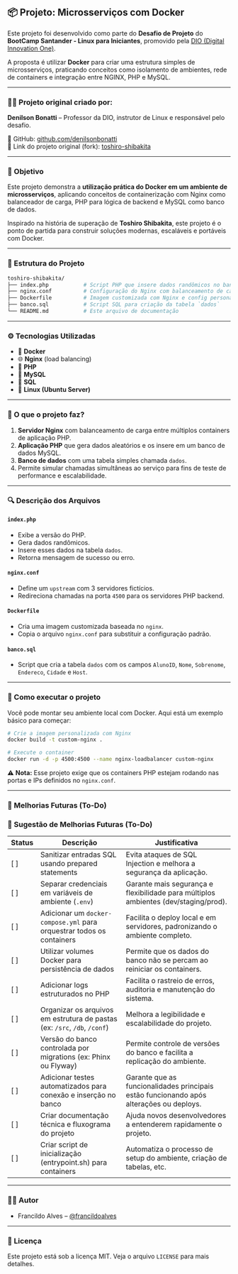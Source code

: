 ## 📦 Projeto: Microsserviços com Docker

Este projeto foi desenvolvido como parte do **Desafio de Projeto** do **BootCamp Santander - Linux para Iniciantes**, promovido pela [DIO (Digital Innovation One)](https://web.dio.me/).

A proposta é utilizar **Docker** para criar uma estrutura simples de microsserviços, praticando conceitos como isolamento de ambientes, rede de containers e integração entre NGINX, PHP e MySQL.

---

### 👨‍🏫 Projeto original criado por:

**Denilson Bonatti** – Professor da DIO, instrutor de Linux e responsável pelo desafio.

🔗 GitHub: [github.com/denilsonbonatti](https://github.com/denilsonbonatti)  
🔗 Link do projeto original (fork): [toshiro-shibakita](https://github.com/denilsonbonatti/toshiro-shibakita)

---

### 🧠 Objetivo

Este projeto demonstra a **utilização prática do Docker em um ambiente de microsserviços**, aplicando conceitos de containerização com Nginx como balanceador de carga, PHP para lógica de backend e MySQL como banco de dados.

Inspirado na história de superação de **Toshiro Shibakita**, este projeto é o ponto de partida para construir soluções modernas, escaláveis e portáveis com Docker.

---

### 📁 Estrutura do Projeto

```bash
toshiro-shibakita/
├── index.php           # Script PHP que insere dados randômicos no banco
├── nginx.conf          # Configuração do Nginx com balanceamento de carga
├── Dockerfile          # Imagem customizada com Nginx e config personalizada
├── banco.sql           # Script SQL para criação da tabela `dados`
└── README.md           # Este arquivo de documentação
```

---

### ⚙️ Tecnologias Utilizadas

* 🐳 **Docker**
* 🌐 **Nginx** (load balancing)
* 🐘 **PHP** 
* 🐬 **MySQL**
* 📄 **SQL**
* 🐧 **Linux (Ubuntu Server)**

---

### 🧪 O que o projeto faz?

1. **Servidor Nginx** com balanceamento de carga entre múltiplos containers de aplicação PHP.
2. **Aplicação PHP** que gera dados aleatórios e os insere em um banco de dados MySQL.
3. **Banco de dados** com uma tabela simples chamada `dados`.
4. Permite simular chamadas simultâneas ao serviço para fins de teste de performance e escalabilidade.

---

### 🔍 Descrição dos Arquivos

#### `index.php`

* Exibe a versão do PHP.
* Gera dados randômicos.
* Insere esses dados na tabela `dados`.
* Retorna mensagem de sucesso ou erro.

#### `nginx.conf`

* Define um `upstream` com 3 servidores fictícios.
* Redireciona chamadas na porta `4500` para os servidores PHP backend.

#### `Dockerfile`

* Cria uma imagem customizada baseada no `nginx`.
* Copia o arquivo `nginx.conf` para substituir a configuração padrão.

#### `banco.sql`

* Script que cria a tabela `dados` com os campos `AlunoID`, `Nome`, `Sobrenome`, `Endereco`, `Cidade` e `Host`.

---

### 🚀 Como executar o projeto

Você pode montar seu ambiente local com Docker. Aqui está um exemplo básico para começar:

```bash
# Crie a imagem personalizada com Nginx
docker build -t custom-nginx .

# Execute o container
docker run -d -p 4500:4500 --name nginx-loadbalancer custom-nginx
```

⚠️ **Nota:** Esse projeto exige que os containers PHP estejam rodando nas portas e IPs definidos no `nginx.conf`.

---

### 📌 Melhorias Futuras (To-Do)

### :wrench: Sugestão de Melhorias Futuras (To-Do)

| Status | Descrição                                                                 | Justificativa                                                                                   |
|--------|---------------------------------------------------------------------------|--------------------------------------------------------------------------------------------------|
| [ ]    | Sanitizar entradas SQL usando prepared statements                         | Evita ataques de SQL Injection e melhora a segurança da aplicação.                              |
| [ ]    | Separar credenciais em variáveis de ambiente (`.env`)                     | Garante mais segurança e flexibilidade para múltiplos ambientes (dev/staging/prod).             |
| [ ]    | Adicionar um `docker-compose.yml` para orquestrar todos os containers     | Facilita o deploy local e em servidores, padronizando o ambiente completo.                      |
| [ ]    | Utilizar volumes Docker para persistência de dados                        | Permite que os dados do banco não se percam ao reiniciar os containers.                         |
| [ ]    | Adicionar logs estruturados no PHP                                        | Facilita o rastreio de erros, auditoria e manutenção do sistema.                                |
| [ ]    | Organizar os arquivos em estrutura de pastas (ex: `/src`, `/db`, `/conf`) | Melhora a legibilidade e escalabilidade do projeto.                                              |
| [ ]    | Versão do banco controlada por migrations (ex: Phinx ou Flyway)           | Permite controle de versões do banco e facilita a replicação do ambiente.                       |
| [ ]    | Adicionar testes automatizados para conexão e inserção no banco           | Garante que as funcionalidades principais estão funcionando após alterações ou deploys.         |
| [ ]    | Criar documentação técnica e fluxograma do projeto                        | Ajuda novos desenvolvedores a entenderem rapidamente o projeto.                                 |
| [ ]    | Criar script de inicialização (entrypoint.sh) para containers             | Automatiza o processo de setup do ambiente, criação de tabelas, etc.                            |

---

### 👨‍💻 Autor

* Francildo Alves – [@francildoalves](https://github.com/francildoalves)

---

### 📄 Licença

Este projeto está sob a licença MIT. Veja o arquivo `LICENSE` para mais detalhes.
